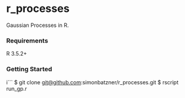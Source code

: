 # r_processes

Gaussian Processes in R. 

### Requirements

R 3.5.2+

### Getting Started
i```
$ git clone git@github.com:simonbatzner/r_processes.git
$ rscript run_gp.r 
```
